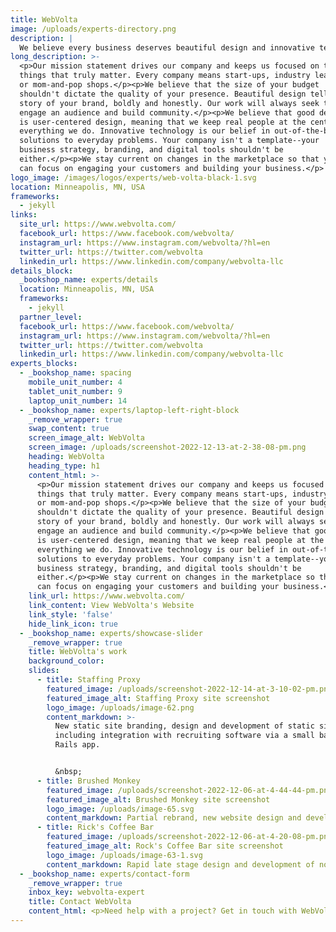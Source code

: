 ```yaml
---
title: WebVolta
image: /uploads/experts-directory.png
description: |
  We believe every business deserves beautiful design and innovative technology.
long_description: >-
  <p>Our mission statement drives our company and keeps us focused on the
  things that truly matter. Every company means start-ups, industry leaders,
  or mom-and-pop shops.</p><p>We believe that the size of your budget
  shouldn't dictate the quality of your presence. Beautiful design tells the
  story of your brand, boldly and honestly. Our work will always seek to
  engage an audience and build community.</p><p>We believe that good design
  is user-centered design, meaning that we keep real people at the center of
  everything we do. Innovative technology is our belief in out-of-the-box
  solutions to everyday problems. Your company isn't a template--your
  business strategy, branding, and digital tools shouldn't be
  either.</p><p>We stay current on changes in the marketplace so that you
  can focus on engaging your customers and building your business.</p>
logo_image: /images/logos/experts/web-volta-black-1.svg
location: Minneapolis, MN, USA
frameworks:
  - jekyll
links:
  site_url: https://www.webvolta.com/
  facebook_url: https://www.facebook.com/webvolta/
  instagram_url: https://www.instagram.com/webvolta/?hl=en
  twitter_url: https://twitter.com/webvolta
  linkedin_url: https://www.linkedin.com/company/webvolta-llc
details_block:
  _bookshop_name: experts/details
  location: Minneapolis, MN, USA
  frameworks:
    - jekyll
  partner_level:
  facebook_url: https://www.facebook.com/webvolta/
  instagram_url: https://www.instagram.com/webvolta/?hl=en
  twitter_url: https://twitter.com/webvolta
  linkedin_url: https://www.linkedin.com/company/webvolta-llc
experts_blocks:
  - _bookshop_name: spacing
    mobile_unit_number: 4
    tablet_unit_number: 9
    laptop_unit_number: 14
  - _bookshop_name: experts/laptop-left-right-block
    _remove_wrapper: true
    swap_content: true
    screen_image_alt: WebVolta
    screen_image: /uploads/screenshot-2022-12-13-at-2-38-08-pm.png
    heading: WebVolta
    heading_type: h1
    content_html: >-
      <p>Our mission statement drives our company and keeps us focused on the
      things that truly matter. Every company means start-ups, industry leaders,
      or mom-and-pop shops.</p><p>We believe that the size of your budget
      shouldn't dictate the quality of your presence. Beautiful design tells the
      story of your brand, boldly and honestly. Our work will always seek to
      engage an audience and build community.</p><p>We believe that good design
      is user-centered design, meaning that we keep real people at the center of
      everything we do. Innovative technology is our belief in out-of-the-box
      solutions to everyday problems. Your company isn't a template--your
      business strategy, branding, and digital tools shouldn't be
      either.</p><p>We stay current on changes in the marketplace so that you
      can focus on engaging your customers and building your business.</p>
    link_url: https://www.webvolta.com/
    link_content: View WebVolta's Website
    link_style: 'false'
    hide_link_icon: true
  - _bookshop_name: experts/showcase-slider
    _remove_wrapper: true
    title: WebVolta's work
    background_color:
    slides:
      - title: Staffing Proxy
        featured_image: /uploads/screenshot-2022-12-14-at-3-10-02-pm.png
        featured_image_alt: Staffing Proxy site screenshot
        logo_image: /uploads/image-62.png
        content_markdown: >-
          New static site branding, design and development of static site,
          including integration with recruiting software via a small backend
          Rails app.


          &nbsp;
      - title: Brushed Monkey
        featured_image: /uploads/screenshot-2022-12-06-at-4-44-44-pm.png
        featured_image_alt: Brushed Monkey site screenshot
        logo_image: /uploads/image-65.svg
        content_markdown: Partial rebrand, new website design and development of static site.
      - title: Rick's Coffee Bar
        featured_image: /uploads/screenshot-2022-12-06-at-4-20-08-pm.png
        featured_image_alt: Rock's Coffee Bar site screenshot
        logo_image: /uploads/image-63-1.svg
        content_markdown: Rapid late stage design and development of non-profit static site.
  - _bookshop_name: experts/contact-form
    _remove_wrapper: true
    inbox_key: webvolta-expert
    title: Contact WebVolta
    content_html: <p>Need help with a project? Get in touch with WebVolta.&nbsp;</p>
---
```


